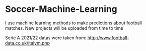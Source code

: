 # Soccer-Machine-Learning
I use machine learning methods to make predictions about football matches. New projects will be uploaded from time to time

Serie A 2021/22 datas were taken from: http://www.football-data.co.uk/italym.php
